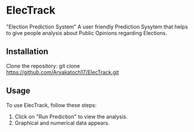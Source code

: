 # ElecTrack
"Election Prediction System"
A user friendly Prediction Sysytem that helps to give people analysis about Public Opinions regarding Elections.
## Installation
 Clone the repository:
 git clone https://github.com/Aryakatoch17/ElecTrack.git
## Usage

To use ElecTrack, follow these steps:

1. Click on "Run Prediction" to view the analysis.
2. Graphical and numerical data appears.
